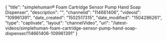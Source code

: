 {
    "title": "simplehuman&reg; Foam Cartridge Sensor Pump Hand Soap Dispenser",
    "description": "",
    "channelid": "114661406",
    "videoid": "109961391",
    "date_created": "1502517315",
    "date_modified": "1504286261",
    "type": "captivate",
    "layout": "channelVideo",
    "url": "\/latest-videos\/simplehuman-foam-cartridge-sensor-pump-hand-soap-dispenser\/114661406-109961391"
}